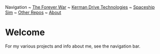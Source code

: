 Navigation ~ [The Forever War]() ~ [Kerman Drive Technologies]() ~ [Spaceship Sim]() ~ [Other Repos]() ~ [About]()

# Welcome
For my various projects and info about me, see the navigation bar.
